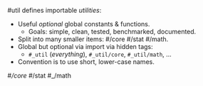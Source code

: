 #util defines importable _utilities_:
- Useful _optional_ global constants & functions.
  - Goals: simple, clean, tested, benchmarked, documented.
- Split into many smaller items: #/core #/stat #/math.
- Global but optional via import via hidden tags:
  - `#_util` (_everything_), `#_util/core`, `#_util/math`, ...
- Convention is to use short, lower-case names.

#_/core #_/stat #_/math